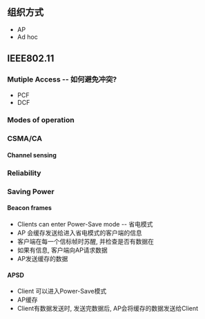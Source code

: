 ## 组织方式
- AP
- Ad hoc
## IEEE802.11
### Mutiple Access -- 如何避免冲突?
- PCF
- DCF
### Modes of operation
### CSMA/CA
#### Channel sensing
### Reliability
### Saving Power
#### Beacon frames
- Clients can enter Power-Save mode -- 省电模式
- AP 会缓存发送给进入省电模式的客户端的信息
- 客户端在每一个信标帧时苏醒, 并检查是否有数据在
- 如果有信息, 客户端向AP请求数据
- AP发送缓存的数据
#### APSD
- Client 可以进入Power-Save模式
- AP缓存
- Client有数据发送时, 发送完数据后, AP会将缓存的数据发送给Client


